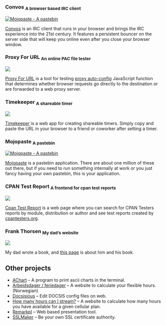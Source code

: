 ### Convos <sub>A browser based IRC client</sub>

[![Mojopaste - A pastebin](https://convos.chat/screenshots/2020-05-28-convos-chat.jpg)](https://convos.chat/)

[Convos](https://convos.chat/) is an IRC client that runs in your browser and
brings the IRC experience into the 21st century. It features a persistent
bouncer on the server side that will keep you online even after you close your
browser window.

### Proxy For URL <sub>An online PAC file tester</sub>

[![](/images/2022-02-20-proxyforurl.jpg)](https://thorsen.pm/proxyforurl)

[Proxy For URL](https://thorsen.pm/proxyforurl) is a tool for testing [proxy
auto-config](https://developer.mozilla.org/en-US/docs/Web/HTTP/Proxy_servers_and_tunneling/Proxy_Auto-Configuration_PAC_file)
JavaScript function that determines whether browser requests go directly to the
destination or are forwarded to a web proxy server.

### Timekeeper <sub>A shareable timer</sub>

[![](/images/2022-02-20-timekeeper.jpg)](https://thorsen.pm/timer)

[Timekeeper](https://thorsen.pm/timer) is a web app for creating shareable
timers. Simply copy and paste the URL in your browser to a friend or coworker
after setting a timer.

### Mojopaste <sub>A pastebin</sub>

[![Mojopaste - A pastebin](/images/2022-02-20-mojopaste.jpg)](https://thorsen.pm/paste/)

[Mojopaste](https://thorsen.pm/paste/) is a pastebin application. There are
about one million of these out there, but if you need to run something
internally at work or you just fancy having your own pastebin, this is your
application.

### CPAN Test Report <sub>A frontend for cpan test reports</sub>

[![](/images/2022-02-20-cpants.jpg)](https://thorsen.pm/cpants)

[Cpan Test Report](https://thorsen.pm/cpants) is a web page where you can
search for CPAN Testers reports by module, distribution or author and see test
reports created by [cpantesters.org](https://cpantesters.org/).
### Frank Thorsen <sub>My dad’s website</sub>

[![](/images/2019-03-23-frank.thorsen.pm.png)](https://frank.thorsen.pm/)

My dad wrote a book, and [this page](https://frank.thorsen.pm/) is about him
and his book.

Other projects
--------------

*   [AChart](https://github.com/jhthorsen/app-achart) – A program to print ascii charts in the terminal.
*   [Arbeidsdager / feriedager](/arbeidsdager) – A website to calculate your flexible hours. (Norwegian)
*   [Docsisious](https://thorsen.pm/docsisious) – Edit DOCSIS config files on web.
*   [How many hours can I stream?](/how-many-hours-can-i-stream) – A website to calculate how many hours you have available for a given cellular plan.
*   [Remarkpl](https://github.com/jhthorsen/app-remarkpl) – Web based presentation tool.
*   [SSLMaker](https://github.com/jhthorsen/app-sslmaker) – Be your own SSL certificate authority.
